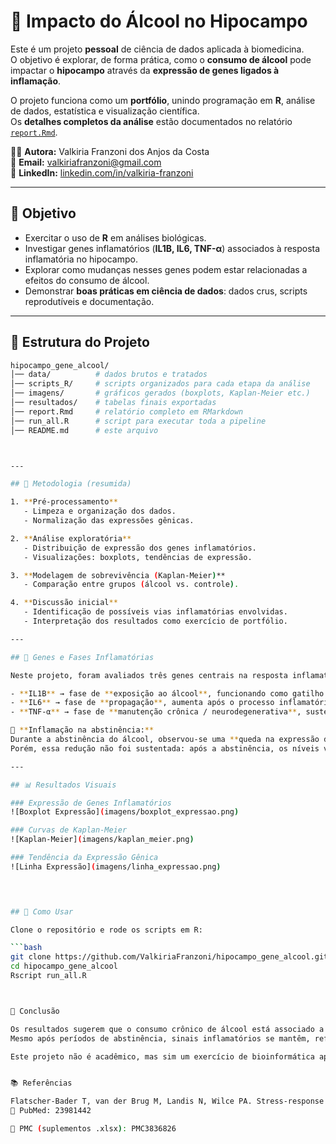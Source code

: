 # 🧠 Impacto do Álcool no Hipocampo  

Este é um projeto **pessoal** de ciência de dados aplicada à biomedicina.  
O objetivo é explorar, de forma prática, como o **consumo de álcool** pode impactar o **hipocampo** através da **expressão de genes ligados à inflamação**.  

O projeto funciona como um **portfólio**, unindo programação em **R**, análise de dados, estatística e visualização científica.  
Os **detalhes completos da análise** estão documentados no relatório [`report.Rmd`](report.Rmd).  

👩‍💻 **Autora:** Valkiria Franzoni dos Anjos da Costa  
📧 **Email:** valkiriafranzoni@gmail.com  
🔗 **LinkedIn:** [linkedin.com/in/valkiria-franzoni](https://www.linkedin.com/in/valkiria-franzoni)

---

## 🎯 Objetivo

- Exercitar o uso de **R** em análises biológicas.  
- Investigar genes inflamatórios (**IL1B, IL6, TNF-α**) associados à resposta inflamatória no hipocampo.  
- Explorar como mudanças nesses genes podem estar relacionadas a efeitos do consumo de álcool.  
- Demonstrar **boas práticas em ciência de dados**: dados crus, scripts reprodutíveis e documentação.  

---


## 📂 Estrutura do Projeto  

```bash
hipocampo_gene_alcool/
│── data/          # dados brutos e tratados  
│── scripts_R/     # scripts organizados para cada etapa da análise  
│── imagens/       # gráficos gerados (boxplots, Kaplan-Meier etc.)  
│── resultados/    # tabelas finais exportadas  
│── report.Rmd     # relatório completo em RMarkdown  
│── run_all.R      # script para executar toda a pipeline  
│── README.md      # este arquivo  



---

## 🔬 Metodologia (resumida)  

1. **Pré-processamento**  
   - Limpeza e organização dos dados.  
   - Normalização das expressões gênicas.  

2. **Análise exploratória**  
   - Distribuição de expressão dos genes inflamatórios.  
   - Visualizações: boxplots, tendências de expressão.  

3. **Modelagem de sobrevivência (Kaplan-Meier)**  
   - Comparação entre grupos (álcool vs. controle).  

4. **Discussão inicial**  
   - Identificação de possíveis vias inflamatórias envolvidas.  
   - Interpretação dos resultados como exercício de portfólio.  

---

## 🧬 Genes e Fases Inflamatórias  

Neste projeto, foram avaliados três genes centrais na resposta inflamatória:  

- **IL1B** → fase de **exposição ao álcool**, funcionando como gatilho inicial da inflamação.  
- **IL6** → fase de **propagação**, aumenta após o processo inflamatório agudo.  
- **TNF-α** → fase de **manutenção crônica / neurodegenerativa**, sustentando a inflamação no longo prazo.  

📌 **Inflamação na abstinência:**  
Durante a abstinência do álcool, observou-se uma **queda na expressão de IL6**, sugerindo uma tentativa inicial de recuperação.  
Porém, essa redução não foi sustentada: após a abstinência, os níveis voltaram a subir → **efeito rebote inflamatório**, indicando sinais residuais de inflamação no hipocampo.  

---

## 📊 Resultados Visuais  

### Expressão de Genes Inflamatórios  
![Boxplot Expressão](imagens/boxplot_expressao.png)  

### Curvas de Kaplan-Meier  
![Kaplan-Meier](imagens/kaplan_meier.png)  

### Tendência da Expressão Gênica  
![Linha Expressão](imagens/linha_expressao.png)  
 



## 🚀 Como Usar  

Clone o repositório e rode os scripts em R:  

```bash
git clone https://github.com/ValkiriaFranzoni/hipocampo_gene_alcool.git
cd hipocampo_gene_alcool
Rscript run_all.R



📌 Conclusão

Os resultados sugerem que o consumo crônico de álcool está associado a alterações inflamatórias persistentes no hipocampo.
Mesmo após períodos de abstinência, sinais inflamatórios se mantêm, reforçando o papel da inflamação crônica em processos neurodegenerativos.

Este projeto não é acadêmico, mas sim um exercício de bioinformática aplicada, servindo como portfólio para análises em R, com foco em reprodutibilidade, organização e ciência de dados aplicada à saúde.


📚 Referências

Flatscher-Bader T, van der Brug M, Landis N, Wilce PA. Stress-response pathways are altered in the hippocampus of chronic alcoholics. Alcohol. 2013;47(6):505-515.
📎 PubMed: 23981442

📎 PMC (suplementos .xlsx): PMC3836826
